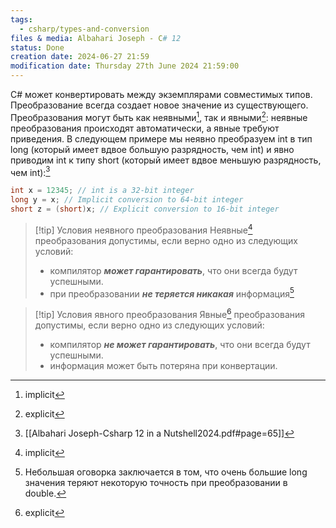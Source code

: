 ```yaml
---
tags:
  - csharp/types-and-conversion
files & media: Albahari Joseph - C# 12
status: Done
creation date: 2024-06-27 21:59
modification date: Thursday 27th June 2024 21:59:00
---
```

C# может конвертировать между экземплярами совместимых типов. Преобразование всегда создает новое значение из существующего. Преобразования могут быть как неявными[^1], так и явными[^2]: неявные преобразования происходят автоматически, а явные требуют приведения. В следующем примере мы неявно преобразуем int в тип long (который имеет вдвое большую разрядность, чем int) и явно приводим int к типу short (который имеет вдвое меньшую разрядность, чем int):[^source]

```csharp
int x = 12345; // int is a 32-bit integer 
long y = x; // Implicit conversion to 64-bit integer 
short z = (short)x; // Explicit conversion to 16-bit integer
```

> [!tip] Условия неявного преобразования
> Неявные[^1] преобразования допустимы, если верно одно из следующих условий:
> - компилятор ***может гарантировать***, что они всегда будут успешными.
> - при преобразовании ***не теряется никакая*** информация[^3]

> [!tip] Условия явного преобразования
> Явные[^2] преобразования допустимы, если верно одно из следующих условий:
> - компилятор ***не может гарантировать***, что они всегда будут успешными.
> - информация может быть потеряна при конвертации.

[^1]: implicit
[^2]: explicit
[^3]: Небольшая оговорка заключается в том, что очень большие long значения теряют некоторую точность при преобразовании в double.
[^source]: [[Albahari Joseph-Csharp 12 in a Nutshell2024.pdf#page=65]]